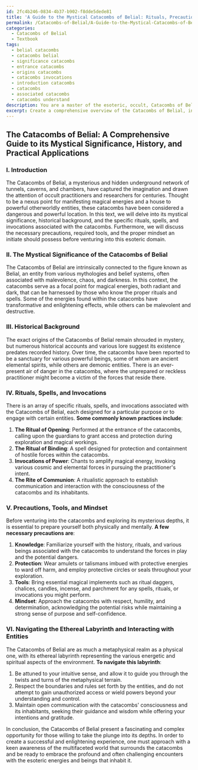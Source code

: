 ```yaml
---
id: 2fc4b246-0834-4b37-b902-f8dde5dede81
title: 'A Guide to the Mystical Catacombs of Belial: Rituals, Precautions, and Navigation'
permalink: /Catacombs-of-Belial/A-Guide-to-the-Mystical-Catacombs-of-Belial-Rituals-Precautions-and-Navigation/
categories:
  - Catacombs of Belial
  - Textbook
tags:
  - belial catacombs
  - catacombs belial
  - significance catacombs
  - entrance catacombs
  - origins catacombs
  - catacombs invocations
  - introduction catacombs
  - catacombs
  - associated catacombs
  - catacombs understand
description: You are a master of the esoteric, occult, Catacombs of Belial and education, you have written many textbooks on the subject in ways that provide students with rich and deep understanding of the subject. You are being asked to write textbook-like sections on a topic and you do it with full context, explainability, and reliability in accuracy to the true facts of the topic at hand, in a textbook style that a student would easily be able to learn from, in a rich, engaging, and contextual way. Always include relevant context (such as formulas and history), related concepts, and in a way that someone can gain deep insights from.
excerpt: Create a comprehensive overview of the Catacombs of Belial, including its mystical significance, historical background, and the specific rituals, spells, and invocations associated with it. Discuss the precautions, required tools, and the appropriate mindset an initiate should have before venturing into this esoteric subject. Additionally, provide guidance on navigating the catacombs' ethereal labyrinth and interacting with the entities that reside within it.
---
```


## The Catacombs of Belial: A Comprehensive Guide to its Mystical Significance, History, and Practical Applications

### I. Introduction

The Catacombs of Belial, a mysterious and hidden underground network of tunnels, caverns, and chambers, have captured the imagination and drawn the attention of occult practitioners and researchers for centuries. Thought to be a nexus point for manifesting magical energies and a house to powerful otherworldly entities, these catacombs have been considered a dangerous and powerful location. In this text, we will delve into its mystical significance, historical background, and the specific rituals, spells, and invocations associated with the catacombs. Furthermore, we will discuss the necessary precautions, required tools, and the proper mindset an initiate should possess before venturing into this esoteric domain.

### II. The Mystical Significance of the Catacombs of Belial

The Catacombs of Belial are intrinsically connected to the figure known as Belial, an entity from various mythologies and belief systems, often associated with malevolence, chaos, and darkness. In this context, the catacombs serve as a focal point for magical energies, both radiant and dark, that can be harnessed by those who know the proper rituals and spells. Some of the energies found within the catacombs have transformative and enlightening effects, while others can be malevolent and destructive.

### III. Historical Background

The exact origins of the Catacombs of Belial remain shrouded in mystery, but numerous historical accounts and various lore suggest its existence predates recorded history. Over time, the catacombs have been reported to be a sanctuary for various powerful beings, some of whom are ancient elemental spirits, while others are demonic entities. There is an ever-present air of danger in the catacombs, where the unprepared or reckless practitioner might become a victim of the forces that reside there.

### IV. Rituals, Spells, and Invocations

There is an array of specific rituals, spells, and invocations associated with the Catacombs of Belial, each designed for a particular purpose or to engage with certain entities. **Some commonly known practices include**:

1. ****The Ritual of Opening****: Performed at the entrance of the catacombs, calling upon the guardians to grant access and protection during exploration and magical workings.
2. ****The Ritual of Binding****: A spell designed for protection and containment of hostile forces within the catacombs.
3. ****Invocations of Power****: Chants to amplify magical energy, invoking various cosmic and elemental forces in pursuing the practitioner's intent.
4. ****The Rite of Communion****: A ritualistic approach to establish communication and interaction with the consciousness of the catacombs and its inhabitants.

### V. Precautions, Tools, and Mindset

Before venturing into the catacombs and exploring its mysterious depths, it is essential to prepare yourself both physically and mentally. **A few necessary precautions are**:

1. ****Knowledge****: Familiarize yourself with the history, rituals, and various beings associated with the catacombs to understand the forces in play and the potential dangers.
2. ****Protection****: Wear amulets or talismans imbued with protective energies to ward off harm, and employ protective circles or seals throughout your exploration.
3. ****Tools****: Bring essential magical implements such as ritual daggers, chalices, candles, incense, and parchment for any spells, rituals, or invocations you might perform.
4. ****Mindset****: Approach the catacombs with respect, humility, and determination, acknowledging the potential risks while maintaining a strong sense of purpose and self-confidence.

### VI. Navigating the Ethereal Labyrinth and Interacting with Entities

The Catacombs of Belial are as much a metaphysical realm as a physical one, with its ethereal labyrinth representing the various energetic and spiritual aspects of the environment. **To navigate this labyrinth**:

1. Be attuned to your intuitive sense, and allow it to guide you through the twists and turns of the metaphysical terrain.
2. Respect the boundaries and rules set forth by the entities, and do not attempt to gain unauthorized access or wield powers beyond your understanding and control.
3. Maintain open communication with the catacombs' consciousness and its inhabitants, seeking their guidance and wisdom while offering your intentions and gratitude.

In conclusion, the Catacombs of Belial present a fascinating and complex opportunity for those willing to take the plunge into its depths. In order to create a successful and enlightening experience, one must approach with a keen awareness of the multifaceted world that surrounds the catacombs and be ready to embrace the profound and often challenging encounters with the esoteric energies and beings that inhabit it.
